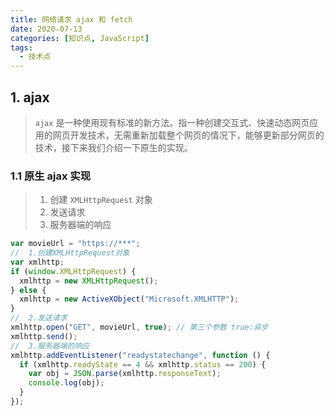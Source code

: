 ```yaml
---
title: 网络请求 ajax 和 fetch
date: 2020-07-13
categories: [知识点, JavaScript]
tags:
  - 技术点
---
```


## 1. ajax

> `ajax` 是一种使用现有标准的新方法。指一种创建交互式、快速动态网页应用的网页开发技术，无需重新加载整个网页的情况下，能够更新部分网页的技术，接下来我们介绍一下原生的实现。

### 1.1 原生 ajax 实现

> 1. 创建 `XMLHttpRequest` 对象
> 2. 发送请求
> 3. 服务器端的响应

```javascript
var movieUrl = "https://***";
//	1.创建XMLHttpRequest对象
var xmlhttp;
if (window.XMLHttpRequest) {
  xmlhttp = new XMLHttpRequest();
} else {
  xmlhttp = new ActiveXObject("Microsoft.XMLHTTP");
}
//	2.发送请求
xmlhttp.open("GET", movieUrl, true); //	第三个参数 true:异步
xmlhttp.send();
//	3.服务器端的响应
xmlhttp.addEventListener("readystatechange", function () {
  if (xmlhttp.readyState == 4 && xmlhttp.status == 200) {
    var obj = JSON.parse(xmlhttp.responseText);
    console.log(obj);
  }
});
```
